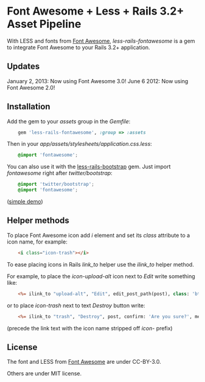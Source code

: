 # Font Awesome + Less + Rails 3.2+ Asset Pipeline

With LESS and fonts from [Font Awesome](http://fortawesome.github.com/Font-Awesome),
*less-rails-fontawesome* is a gem to integrate Font Awesome to your Rails 3.2+ application.

## Updates

January 2, 2013: Now using Font Awesome 3.0!
June 6 2012: Now using Font Awesome 2.0!

## Installation

Add the gem to your *assets* group in the *Gemfile*:

```ruby
    gem 'less-rails-fontawesome', :group => :assets
```

Then in your *app/assets/stylesheets/application.css.less*:

```css
    @import 'fontawesome';
```

You can also use it with the [less-rails-bootstrap](https://github.com/metaskills/less-rails-bootstrap) gem.
Just import *fontawesome* right after *twitter/bootstrap*:

```css
    @import 'twitter/bootstrap';
    @import 'fontawesome';
```

([simple demo](http://sharp-ocean-6085.herokuapp.com/))


## Helper methods

To place Font Awesome icon add *i* element and set its *class*
attribute to a icon name, for example:

```html
    <i class="icon-trash"></i>
```

To ease placing icons in Rails *link_to* helper use
the *ilink_to* helper method.

For example, to place the *icon-upload-alt* icon next to *Edit* write something like:

```rhtml
    <%= ilink_to "upload-alt", "Edit", edit_post_path(post), class: 'btn btn-mini' %>
```

or to place *icon-trash* next to text *Destroy* button write:

```rhtml
    <%= ilink_to "trash", "Destroy", post, confirm: 'Are you sure?', method: :delete, class: 'btn btn-mini btn-danger'%>
```

(precede the link text with the icon name stripped off *icon-* prefix)


## License

The font and LESS from [Font Awesome](http://fortawesome.github.com/Font-Awesome) are under CC-BY-3.0.

Others are under MIT license.
